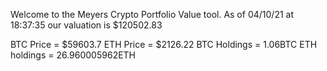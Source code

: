 Welcome to the Meyers Crypto Portfolio Value tool. 
As of 04/10/21 at 18:37:35 our valuation is $120502.83 

BTC Price = $59603.7
 ETH Price = $2126.22
BTC Holdings = 1.06BTC
 ETH holdings = 26.960005962ETH 
